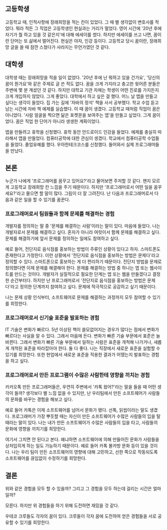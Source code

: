 ## 고등학생

고등학교 때, 인적사항에 장래희망을 적는 칸이 있었다. 그 때 별 생각없이 변호사를 적었다. 뭐라 적든 그 직업은 고등학생인 현실과는 거리가 멀었다. 영어 시간에 '20년 후에 자기가 뭘 하고 있을 것 같은지'에 대해 에세이를 썼다. 하지만 에세이를 쓰고 나면, 꿈이란 단어는 또 삶에서 멀어진다. 현실은 야자, 인강 등이다. 고등학교 당시 꿈이란, 장래희망 글을 쓸 때 잠깐 스쳤다가 사라지는 무언가였던 것 같다.

## 대학생

대학생 때는 장래희망을 적을 일이 없었다. '20년 후에 난 뭐하고 있을 건가요', '당신의 꿈이 뭔가요'와 같은 주제로 글 쓴 적도 없다. 꿈을 크게 가지라고 충고한 윗어른 분들은 주변에 몇 분 계셨던 것 같다. 하지만 대학교 기관 자체는 학생이 어떤 진로를 가지든지 크게 개입하지 않았다. 그게 좋았다. 대학에서 하고 싶은 걸 했다. 어느 날 앱을 만들고 싶다는 생각이 들었다. 집 가는 길에 '자바의 정석' 책을 사서 공부했다. 학교 수업 듣고 남는 시간에 자바 책 예제를 실습했다. 이 때 꿈이 생겼다. 고등학교 때처럼 직업이 꿈은 아니었다. '사람 얼굴을 찍으면 닮은 포켓몬을 보여주는 앱'을 만들고 싶었다. 그게 꿈이었다. 꿈은 직업 한 단어가 아니라 생생한 계획이었다. 

앱을 만들려고 휴학을 신청했다. 휴학 동안 안드로이드 인강을 들었다. 예제를 충실히 따라해서 앱을 만들었다. 컴퓨터공학에 대한 관심이 생겼다. 학교에서 컴퓨터공학 수업들을 들었다. 졸업유예를 했다. 우아한테크코스를 신청했다. 들어와서 실제 프로그래머들을 만났다. 

## 본론

누군가 나에게 '프로그래머를 꿈꾸고 있어요?'라고 물어보면 주저할 것 같다. 왠지 모르게 고등학교 장래희망 칸 느낌을 주기 때문이다. 하지만 '프로그래머로서 어떤 일을 꿈꾸세요?'라고 물으면 할 말이 많다. 그림이 더 잘 그려진다. 난 다음과 프로그래머로서 다음과 같은 일을 할 수 있기를 꿈꾼다.

### 프로그래머로서 팀원들과 함께 문제를 해결하는 경험

개발자를 정의하는 말 중 '문제를 해결하는 사람'이라는 말이 있다. 마음에 들었다. 나는 개발자로서 문제를 해결하고 싶다. 혼자가 아니라 여럿이서 함께 문제를 해결하고 싶다. 문제를 해결하기에 앞서 문제를 정의하는 일에도 참여하고 싶다. 

예로 들어, 전단지로 음식점를 홍보하는 방법이 주류인 상황이 있다고 하자. 스마트폰도 존재한다고 가정한다. 이런 상황에서 '전단지로 음식점을 홍보하는 방법은 문제다'라고 정의할 수 있다. 스마트폰으로 홍보하는 게 더 편리하기 때문이다. 전단지 방법을 문제로 정의했다면 이제 문제를 해결해야 한다. 문제를 해결하는 방법 중 하나는 앱 또는 웹사이트를 만드는 것이다. 개발자가 실질적으로 필요한 단계는 앱 또는 웹을 만들겠다고 결정한 순간부터다. 하지만 난 프로그래머로서  '전단지로 음식점을 홍보하는 방법은 문제다'라고 정의한 단계까지 참여하고 싶다. 문제에 적극적으로 공감하고 싶기 때문이다.

나는 문제 상황 인식부터, 소프트웨어로 문제를 해결하는 과정까지 모두 참여할 수 있기를 희망한다.

### 프로그래머로서 신기술 표준을 발표하는 경험

IT 기술은 변화가 빠르다. 5년 이상된 책이 쓸모없어지는 경우가 많다는 점에서 변화가 빠르다는 사실을 알 수 있다. 그래서 마음에 든다. 변화가 빠른 기술 부문에서 표준은 늘 바뀐다. 그래서 변화가 빠른 기술 부문에서 일하는 사람은 표준을 개척해 나가거나, 새롭게 개척된 표준을 따라잡아야 한다. 둘 다 좋다. 나는 직장에서 새로운 표준을 실험할 수 있기를 희망한다. 또한 현업에서 새로운 표준을 적용한 결과가 어땠는지 발표하는 경험을 하고 싶다.

### 프로그래머로서 만든 프로그램이 수많은 사람한테 영향을 끼치는 경험

카카오톡 만든 프로그래머들은, 우연히 주변에서 '카톡 왔어?'라는 말을 들을 때 어떤 생각이 들까? 생각보다 별 느낌 없을 수 있지만, 난 우리팀에서 만든 소프트웨어가 사람들의 문화를 바꾸는 경험을 해보고 싶다. 

예로 들어 카톡은 이제 소프트웨어를 넘어서 문화가 됐다. 선톡, 읽씹이라는 말도 생겼다. 프로그래머가 가장 뿌듯할 때는 자신이 만든 소프트웨어가 수많은 사람들의 입을 탈 때라는 말이 있다. 나는 내가 만든 소프트웨어가 수많은 사람들의 입을 타고, 사람들의 문화에 영향을 끼치기를 희망한다.

여기서 그치면 안 된다고 본다. 왜냐하면 소프트웨어에 의해 만들어진 문화가 사람들을 상처입히게 하는 일도 가능하기 때문이다. 예로 들어 카톡 몰카방 문화 등이 있을 것이다. 나는 우리 팀이 만든 소프트웨어의 영향에 대해 고민하고, 선한 쪽으로 작동되도록 소프트웨어를 끊임없이 수정하기를 희망한다.

## 결론

위와 같은 경험을 모두 할 수 있을까? 그리고 그 경험을 모두 하는데 걸리는 시간은 얼마일까?

모른다. 하지만 위 경험들을 하기 위해 도전하면 재밌을 것 같다. 

우테코 크루들도 각자의 꿈이 있다. 크루들이 각자 꿈에 도전하여 얻은 경험들을 서로 공유할 수 있기를 희망한다.
